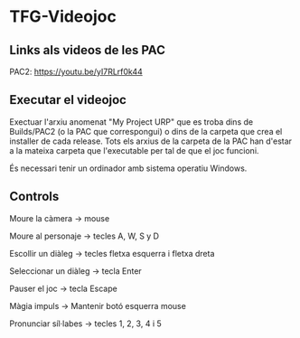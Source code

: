 # TFG-Videojoc


## Links als videos de les PAC 

PAC2: https://youtu.be/yI7RLrf0k44 


## Executar el videojoc 

Exectuar l'arxiu anomenat "My Project URP" que es troba dins de Builds/PAC2 (o la PAC que correspongui) o dins de la carpeta que crea el installer de cada release. Tots els arxius de la carpeta de la PAC han d'estar a la mateixa carpeta que l'executable per tal de que el joc funcioni.

És necessari tenir un ordinador amb sistema operatiu Windows.


## Controls

Moure la càmera -> mouse

Moure al personaje -> tecles A, W, S y D

Escollir un diàleg -> tecles fletxa esquerra i fletxa dreta

Seleccionar un diàleg -> tecla Enter

Pauser el joc -> tecla Escape

Màgia impuls -> Mantenir botó esquerra mouse

Pronunciar síl·labes -> tecles 1, 2, 3, 4 i 5


